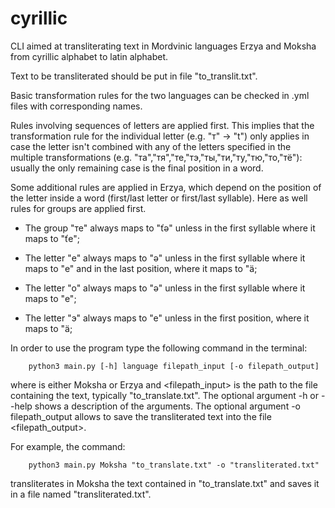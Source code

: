 # cyrillic

CLI aimed at transliterating text in Mordvinic languages Erzya and Moksha from cyrillic alphabet to latin alphabet.

Text to be transliterated should be put in file "to_translit.txt".

Basic transformation rules for the two languages can be checked in .yml files with corresponding names. 

Rules involving sequences of letters are applied first. This implies that the transformation rule for the individual letter (e.g. "т" -> "t") only applies in case the letter isn't combined with any of the letters specified in the multiple transformations (e.g. "та","тя","те,"тэ,"ты,"ти,"ту,"тю,"то,"тё"): usually the only remaining case is the final position in a word.

Some additional rules are applied in Erzya, which depend on the position of the letter inside a word (first/last letter or first/last syllable). Here as well rules for groups are applied first.

- The group "те" always maps to "ťǝ" unless in the first syllable where it maps to "ťe";

- The letter "е" always maps to "ǝ" unless in the first syllable where it maps to "e" and in the last position, where it maps to "ä;

- The letter "o" always maps to "ǝ" unless in the first syllable where it maps to "e";

- The letter "э" always maps to "e" unless in the first position, where it maps to "ä;

In order to use the program type the following command in the terminal:

		python3 main.py [-h] language filepath_input [-o filepath_output]

where <language> is either Moksha or Erzya and <filepath_input> is the path to the file containing the text, typically "to_translate.txt". The optional argument -h or --help shows a description of the arguments. The optional argument -o filepath_output allows to save the transliterated text into the file <filepath_output>.

For example, the command:

		python3 main.py Moksha "to_translate.txt" -o "transliterated.txt"

transliterates in Moksha the text contained in "to_translate.txt" and saves it in a file named "transliterated.txt".




